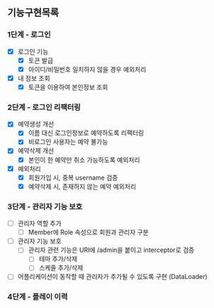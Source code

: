 ## 기능구현목록
### 1단계 - 로그인
- [x] 로그인 기능
    - [x] 토큰 발급
    - [x] 아이디/비밀번호 일치하지 않을 경우 예외처리
- [x] 내 정보 조회
    - [x] 토큰을 이용하여 본인정보 조회

### 2단계 - 로그인 리팩터링
- [x] 예약생성 개선
    - [x] 이름 대신 로그인정보로 예약하도록 리팩터링
    - [x] 비로그인 사용자는 예약 불가능
- [x] 예약삭제 개선
    - [x] 본인이 한 예약만 취소 가능하도록 예외처리
- [x] 예외처리
    - [x] 회원가입 시, 중복 username 검증
    - [x] 예약삭제 시, 존재하지 않는 예약 예외처리

### 3단계 - 관리자 기능 보호
- [ ] 관리자 역할 추가
  - [ ] Member에 Role 속성으로 회원과 관리자 구분
- [ ] 관리자 기능 보호
  - [ ] 관리자 관련 기능은 URI에 /admin을 붙이고 interceptor로 검증
    - [ ] 테마 추가/삭제
    - [ ] 스케줄 추가/삭제
- [ ] 어플리케이션이 동작할 때 관리자가 추가될 수 있도록 구현 (DataLoader)

### 4단계 - 플레이 이력

